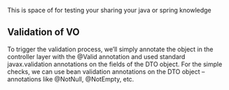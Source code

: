 This is space of for testing your sharing your java or spring knowledge



## Validation of VO

To trigger the validation process, we’ll simply annotate the object in the controller layer with the @Valid annotation 
and used standard javax.validation annotations on the fields of the DTO object. For the simple checks, we can use 
bean validation annotations on the DTO object – annotations like @NotNull, @NotEmpty, etc.
